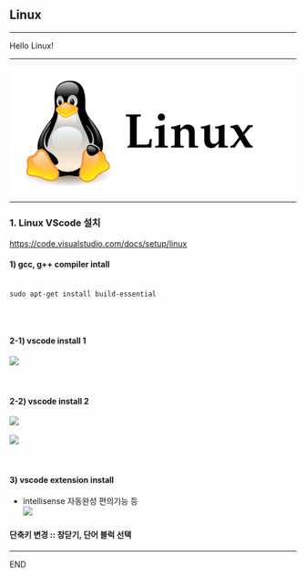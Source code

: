 ## Linux 

***

Hello Linux!

***
<img src = "/images/linuxLogo.PNG" align = "center"> </img>

***

### 1. Linux VScode 설치
https://code.visualstudio.com/docs/setup/linux

#### 1) gcc, g++ compiler intall
<pre>
<code>
sudo apt-get install build-essential
</codE>
</pre>

<br>

#### 2-1) vscode install 1
<img src = "https://github.com/wallahan/linux/blob/master/images/vscodeinstall.PNG"></img><br>

<br>

#### 2-2) vscode install 2 
<img src = "https://github.com/wallahan/linux/blob/master/images/down.png"></img><br>

<img src = "https://github.com/wallahan/linux/blob/master/images/install.png"></img><br>

<br>

#### 3) vscode extension install 
- intellisense 자동완성 편의기능 등 <br>
<img src = "https://github.com/wallahan/linux/blob/master/images/extension.png"></img><br>


#### 단축키 변경 :: 창닫기, 단어 블럭 선택 

***
END
